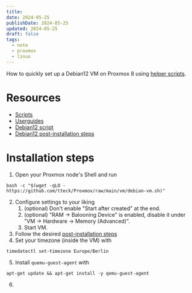 ```yaml
---
title: 
date: 2024-05-25
publishDate: 2024-05-25
updated: 2024-05-25
draft: false
tags:
  - note
  - proxmox
  - linux
---
```

 
How to quickly set up a Debian12 VM on Proxmox 8 using [helper scripts](https://helper-scripts.com).

# Resources

- [Scripts](https://helper-scripts.com/scripts)
- [Userguides](https://github.com/tteck/Proxmox/blob/main/USER_SUBMITTED_GUIDES.md)
- [Debian12 script](https://helper-scripts.com/scripts?id=Debian+12)
- [Debian12 post-installation steps](https://github.com/tteck/Proxmox/discussions/1988)

# Installation steps

1. Open your Proxmox node's Shell and run

```shell
bash -c "$(wget -qLO - https://github.com/tteck/Proxmox/raw/main/vm/debian-vm.sh)"
```

2. Configure settings to your liking
	1. (optional) Don't enable "Start after created" at the end.
	2. (optional) "RAM -> Balooning Device" is enabled, disable it under "VM -> Hardware -> Memory (Advanced)".
	3. Start VM.
3. Follow the desired [post-installation steps](https://github.com/tteck/Proxmox/discussions/1988)
4. Set your timezone (inside the VM) with 

```shell
timedatectl set-timezone Europe/Berlin
```

5. Install `quemu-guest-agent` with

```
apt-get update && apt-get install -y qemu-guest-agent
```

6. 